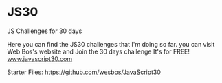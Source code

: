# JS30
JS Challenges for 30 days 

Here you can find the JS30 challenges that I'm doing so far.
you can visit Web Bos's website and Join the 30 days challenge
It's for FREE!
www.javascript30.com

Starter Files:
https://github.com/wesbos/JavaScript30
